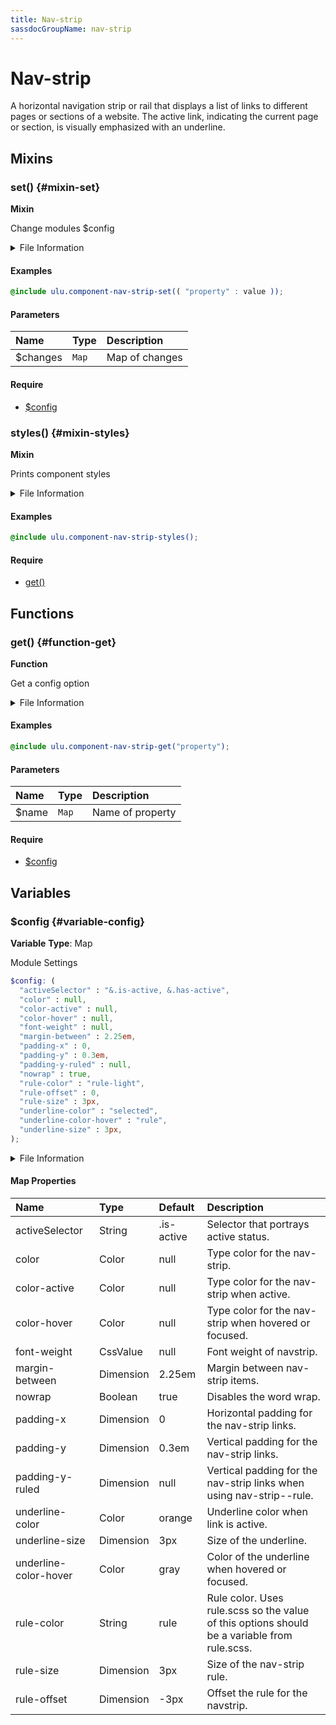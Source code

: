 ```yaml
---
title: Nav-strip
sassdocGroupName: nav-strip
---
```



# Nav-strip

<div class="type-large">

A horizontal navigation strip or rail that displays a list of links to
different pages or sections of a website. The active link, indicating the 
current page or section, is visually emphasized with an underline.

</div>



## Mixins




<div class="sassdoc-item-header">

###  set() {#mixin-set}

  <div class="sassdoc-item-header__labels">
    <span class="tag tag--primary"><strong>Mixin</strong></span>
  </div>

</div>

  

Change modules $config
    
    


<details>
  <summary>File Information</summary>
  
- **File:** _nav-strip.scss
- **Group:** nav-strip
- **Type:** mixin
- **Lines (comments):** 55-58
- **Lines (code):** 60-62

</details>

    

#### Examples

      


``` scss
@include ulu.component-nav-strip-set(( "property" : value ));
```
  



      

#### Parameters


|Name|Type|Description|
|:--|:--|:--|
|$changes|`Map`|Map of changes|

    

#### Require

- [$config](/sass/components/accordion/#variable-config)
  


<div class="sassdoc-item-header">

###  styles() {#mixin-styles}

  <div class="sassdoc-item-header__labels">
    <span class="tag tag--primary"><strong>Mixin</strong></span>
  </div>

</div>

  

Prints component styles
    
    


<details>
  <summary>File Information</summary>
  
- **File:** _nav-strip.scss
- **Group:** nav-strip
- **Type:** mixin
- **Lines (comments):** 73-75
- **Lines (code):** 77-157

</details>

    

#### Examples

      


``` scss
@include ulu.component-nav-strip-styles();
```
  



      

#### Require

- [get()](/sass/components/accordion/#function-get)
  
  

## Functions




<div class="sassdoc-item-header">

###  get() {#function-get}

  <div class="sassdoc-item-header__labels">
    <span class="tag tag--primary"><strong>Function</strong></span>
  </div>

</div>

  

Get a config option
    
    


<details>
  <summary>File Information</summary>
  
- **File:** _nav-strip.scss
- **Group:** nav-strip
- **Type:** function
- **Lines (comments):** 64-67
- **Lines (code):** 69-71

</details>

    

#### Examples

      


``` scss
@include ulu.component-nav-strip-get("property");
```
  



      

#### Parameters


|Name|Type|Description|
|:--|:--|:--|
|$name|`Map`|Name of property|

    

#### Require

- [$config](/sass/components/accordion/#variable-config)
  
  

## Variables




<div class="sassdoc-item-header">

###  $config {#variable-config}

  <div class="sassdoc-item-header__labels">
    <span class="tag tag--primary"><strong>Variable</strong></span> <span class="tag"><strong>Type</strong>: Map</span>
  </div>

</div>

  

Module Settings
    
    

``` scss
$config: (
  "activeSelector" : "&.is-active, &.has-active",
  "color" : null,
  "color-active" : null,
  "color-hover" : null,
  "font-weight" : null,
  "margin-between" : 2.25em,
  "padding-x" : 0,
  "padding-y" : 0.3em,
  "padding-y-ruled" : null,
  "nowrap" : true,
  "rule-color" : "rule-light",
  "rule-offset" : 0,
  "rule-size" : 3px,
  "underline-color" : "selected",
  "underline-color-hover" : "rule",
  "underline-size" : 3px,
);
```
  


<details>
  <summary>File Information</summary>
  
- **File:** _nav-strip.scss
- **Group:** nav-strip
- **Type:** variable
- **Lines (comments):** 16-33
- **Lines (code):** 35-52

</details>

    

#### Map Properties


|Name|Type|Default|Description|
|:--|:--|:--|:--|
|activeSelector|String|.is-active|Selector that portrays active status.|
|color|Color|null|Type color for the nav-strip.|
|color-active|Color|null|Type color for the nav-strip when active.|
|color-hover|Color|null|Type color for the nav-strip when hovered or focused.|
|font-weight|CssValue|null|Font weight of navstrip.|
|margin-between|Dimension|2.25em|Margin between nav-strip items.|
|nowrap|Boolean|true|Disables the word wrap.|
|padding-x|Dimension|0|Horizontal padding for the nav-strip links.|
|padding-y|Dimension|0.3em|Vertical padding for the nav-strip links.|
|padding-y-ruled|Dimension|null|Vertical padding for the nav-strip links when using nav-strip--rule.|
|underline-color|Color|orange|Underline color when link is active.|
|underline-size|Dimension|3px|Size of the underline.|
|underline-color-hover|Color|gray|Color of the underline when hovered or focused.|
|rule-color|String|rule|Rule color. Uses rule.scss so the value of this options should be a variable from rule.scss.|
|rule-size|Dimension|3px|Size of the nav-strip rule.|
|rule-offset|Dimension|-3px|Offset the rule for the navstrip.|

    
  
  